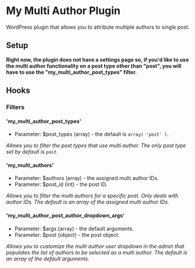 # My Multi Author Plugin

WordPress plugin that allows you to attribute multiple authors to single post.

## Setup

**Right now, the plugin does not have a settings page so, if you'd like to use the multi author functionality on a post type other than "post", you will have to use the "my_multi_author_post_types" filter.**

## Hooks

### Filters

#### 'my_multi_author_post_types'
* Parameter: $post_types (array) - the default is `array( 'post' )`.

*Allows you to filter the post types that use multi author. The only post type set by default is `post`.*

#### 'my_multi_authors'
* Parameter: $authors (array) - the assigned multi author IDs.
* Parameter: $post_id (int) - the post ID.

*Allows you to filter the multi authors for a specific post. Only deals with author IDs. The default is an array of the assigned multi author IDs.*

#### 'my_multi_author_post_author_dropdown_args'
* Parameter: $args (array) - the default arguments.
* Parameter: $post (object) - the post object.

*Allows you to customize the multi author user dropdown in the admin that populates the list of authors to be selected as a multi author. The default is an array of the default arguments.*
